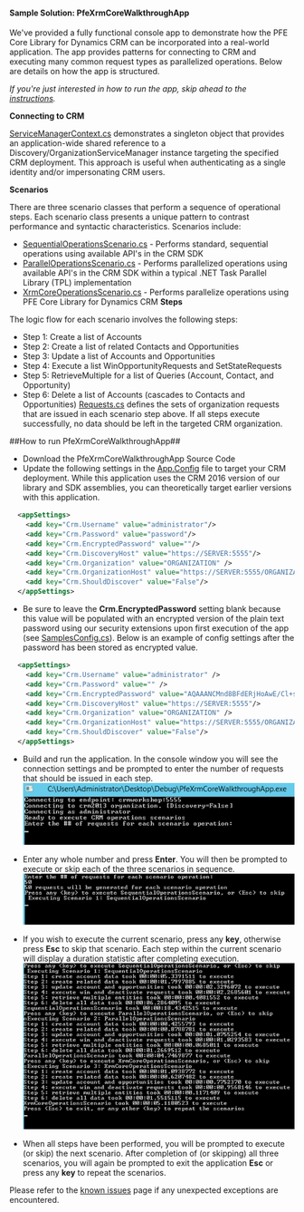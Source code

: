 #### Sample Solution: PfeXrmCoreWalkthroughApp

We've provided a fully functional console app to demonstrate how the PFE Core Library for Dynamics CRM can be incorporated into a real-world application.  The app provides patterns for connecting to CRM and executing many common request types as parallelized operations.  Below are details on how the app is structured.  

_If you're just interested in how to run the app, skip ahead to the [instructions](#How-to-run-PfeXrmCoreWalkthroughApp)._

**Connecting to CRM**

[ServiceManagerContext.cs](/Samples/PfeXrmCoreWalkthroughApp/ServiceManagerContext.cs) demonstrates a singleton object that provides an application-wide shared reference to a Discovery/OrganizationServiceManager instance targeting the specified CRM deployment.  This approach is useful when authenticating as a single identity and/or impersonating CRM users.

**Scenarios**

There are three scenario classes that perform a sequence of operational steps.  Each scenario class presents a unique pattern to contrast performance and syntactic characteristics.  Scenarios include:

* [SequentialOperationsScenario.cs](/Samples/PfeXrmCoreWalkthroughApp/Scenarios/SequentialOperationsScenario.cs) - Performs standard, sequential operations using available API's in the CRM SDK
* [ParallelOperationsScenario.cs](/Samples/PfeXrmCoreWalkthroughApp/Scenarios/ParallelOperationsScenario.cs) - Performs parallelized operations using available API's in the CRM SDK within a typical .NET Task Parallel Library (TPL) implementation
* [XrmCoreOperationsScenario.cs](/Samples/PfeXrmCoreWalkthroughApp/Scenarios/XrmCoreOperationsScenario.cs) - Performs parallelize operations using PFE Core Library for Dynamics CRM
**Steps**

The logic flow for each scenario involves the following steps:

* Step 1: Create a list of Accounts
* Step 2: Create a list of related Contacts and Opportunities
* Step 3: Update a list of Accounts and Opportunities
* Step 4: Execute a list WinOpportunityRequests and SetStateRequests
* Step 5: RetrieveMultiple for a list of Queries (Account, Contact, and Opportunity)
* Step 6: Delete a list of Accounts (cascades to Contacts and Opportunities)
[Requests.cs](/Samples/PfeXrmCoreWalkthroughApp/Requests.cs) defines the sets of organization requests that are issued in each scenario step above.  If all steps execute successfully, no data should be left in the targeted CRM organization.

##How to run PfeXrmCoreWalkthroughApp##

* Download the PfeXrmCoreWalkthroughApp Source Code
* Update the following settings in the [App.Config](/Samples/PfeXrmCoreWalkthroughApp/App.config) file to target your CRM deployment.  While this application uses the CRM 2016 version of our library and SDK assemblies, you can theoretically target earlier versions with this application.  
```xml
  <appSettings>
    <add key="Crm.Username" value="administrator"/>
    <add key="Crm.Password" value="password"/>
    <add key="Crm.EncryptedPassword" value=""/>
    <add key="Crm.DiscoveryHost" value="https://SERVER:5555"/>
    <add key="Crm.Organization" value="ORGANIZATION" />
    <add key="Crm.OrganizationHost" value="https://SERVER:5555/ORGANIZATION"/>
    <add key="Crm.ShouldDiscover" value="False"/>
  </appSettings>
```

* Be sure to leave the **Crm.EncryptedPassword** setting blank because this value will be populated with an encrypted version of the plain text password using our security extensions upon first execution of the app (see [SamplesConfig.cs](/Samples/PfeXrmCoreWalkthroughApp/SamplesConfig.cs)).  Below is an example of config settings after the password has been stored as encrypted value.
```xml
  <appSettings>
    <add key="Crm.Username" value="administrator" />
    <add key="Crm.Password" value="" />
    <add key="Crm.EncryptedPassword" value="AQAAANCMnd8BFdERjHoAwE/Cl+sBAAAAU0J/rBbyu0+sz/UzyqkoCwAAAAACAAAAAAADZgAAwAAAABAAAACNFNphm3TRV5zOwWvYCGRLAAAAAASAAACgAAAAEAAAAC9wnrBAtDhq7xHOm8tWlPwYAAAAaJmHs57GOqcGRABxgKvRS/asEmTekR3+FAAAAI7LKJEZOdtzXx2xU7AefWI77SzI" />
    <add key="Crm.DiscoveryHost" value="https://SERVER:5555"/>
    <add key="Crm.Organization" value="ORGANIZATION" />
    <add key="Crm.OrganizationHost" value="https://SERVER:5555/ORGANIZATION"/>
    <add key="Crm.ShouldDiscover" value="False"/>
  </appSettings>
``` 

* Build and run the application.  In the console window you will see the connection settings and be prompted to enter the number of requests that should be issued in each step. 
![](PfeXrmCoreWalkthroughApp_pfexrmcorewalkthroughapp_load.png)

* Enter any whole number and press **Enter**.  You will then be prompted to execute or skip each of the three scenarios in sequence. 
![](PfeXrmCoreWalkthroughApp_pfexrmcorewalkthroughapp_count.png)

* If you wish to execute the current scenario, press any **key**, otherwise press **Esc** to skip that scenario.  Each step within the current scenario will display a duration statistic after completing execution.
![](PfeXrmCoreWalkthroughApp_pfexrmcorewalkthroughapp_scenarios.png)

*  When all steps have been performed, you will be prompted to execute (or skip) the next scenario.  After completion of (or skipping) all three scenarios, you will again be prompted to exit the application **Esc** or press any **key** to repeat the scenarios.

Please refer to the [known issues](known-issues.md) page if any unexpected exceptions are encountered.